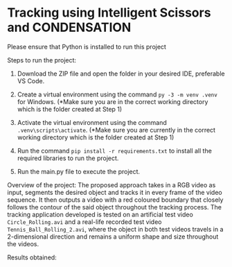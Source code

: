 # Tracking using Intelligent Scissors and CONDENSATION
Please ensure that Python is installed to run this project

Steps to run the project:
1. Download the ZIP file and open the folder in your desired IDE, preferable VS Code.

2. Create a virtual environment using the command ```py -3 -m venv .venv``` for Windows.
(*Make sure you are in the correct working directory which is the folder created at Step 1)

3. Activate the virtual environment using the command ```.venv\scripts\activate```.
(*Make sure you are currently in the correct working directory which is the folder created at Step 1)

4. Run the command ```pip install -r requirements.txt``` to install all the required libraries to run the project.

5. Run the main.py file to execute the project.

Overview of the project:
The proposed approach takes in a RGB video as input, segments the desired object and tracks it in every frame of the video sequence. It then outputs a video with a red coloured boundary that closely follows the contour of the said object throughout the tracking process. The tracking application developed is tested on an artificial test video ```Circle_Rolling.avi``` and a real-life recorded test video ```Tennis_Ball_Rolling_2.avi```, where the object in both test videos travels in a 2-dimensional direction and remains a uniform shape and size throughout the videos.

Results obtained:
